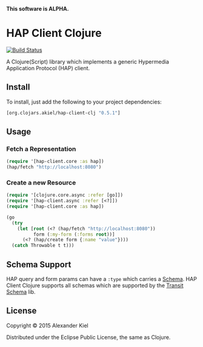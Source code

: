 __This software is ALPHA.__

# HAP Client Clojure

[![Build Status](https://travis-ci.org/alexanderkiel/hap-client-clj.svg?branch=master)](https://travis-ci.org/alexanderkiel/hap-client-clj)

A Clojure(Script) library which implements a generic Hypermedia Application
Protocol (HAP) client.

## Install

To install, just add the following to your project dependencies:

```clojure
[org.clojars.akiel/hap-client-clj "0.5.1"]
```

## Usage

### Fetch a Representation

```clojure
(require '[hap-client.core :as hap])
(hap/fetch "http://localhost:8080")
```

### Create a new Resource

```clojure
(require '[clojure.core.async :refer [go]])
(require '[hap-client.async :refer [<?]])
(require '[hap-client.core :as hap])

(go
  (try
    (let [root (<? (hap/fetch "http://localhost:8080"))
          form (:my-form (:forms root))]
      (<? (hap/create form {:name "value"})))
  (catch Throwable t t)))
```

## Schema Support

HAP query and form params can have a `:type` which carries a [Schema][1]. HAP
Client Clojure supports all schemas which are supported by the
[Transit Schema][2] lib.

## License

Copyright © 2015 Alexander Kiel

Distributed under the Eclipse Public License, the same as Clojure.

[1]: <https://github.com/Prismatic/schema>
[2]: <https://github.com/alexanderkiel/transit-schema>
